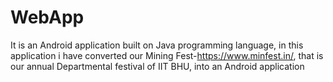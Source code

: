 # WebApp

It is an Android application built on Java programming language, in this application i have converted our Mining Fest-https://www.minfest.in/, that is our annual Departmental festival of IIT BHU, into an Android application
